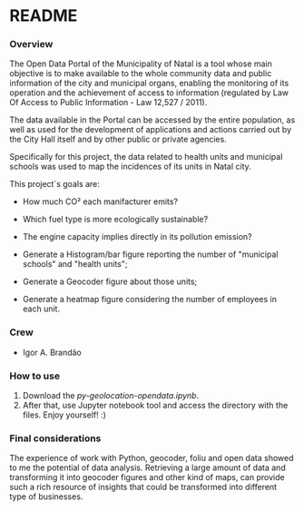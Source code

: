 # README #

### Overview ###

The Open Data Portal of the Municipality of Natal is a tool whose main objective is to make available to the whole community data and public information of the city and municipal organs, enabling the monitoring of its operation and the achievement of access to information (regulated by Law Of Access to Public Information - Law 12,527 / 2011).

The data available in the Portal can be accessed by the entire population, as well as used for the development of applications and actions carried out by the City Hall itself and by other public or private agencies.

Specifically for this project, the data related to health units and municipal schools was used to map the incidences
of its units in Natal city.

This project´s goals are:

- How much CO² each manifacturer emits?
- Which fuel type is more ecologically sustainable?
- The engine capacity implies directly in its pollution emission?

- Generate a Histogram/bar figure reporting the number of "municipal schools" and "health units";
- Generate a Geocoder figure about those units;
- Generate a heatmap figure considering the number of employees in each unit.

### Crew ###

* Igor A. Brandão

### How to use ###

1. Download the *py-geolocation-opendata.ipynb*. 
2. After that, use Jupyter notebook tool and access the directory with the files. Enjoy yourself! :)

### Final considerations ###

The experience of work with Python, geocoder, foliu and open data showed to me the potential of data analysis.
Retrieving a large amount of data and transforming it into geocoder figures and other kind of maps, can provide
such a rich resource of insights that could be transformed into different type of businesses.